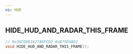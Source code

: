 ```yaml
---
ns: HUD
---
```

## HIDE_HUD_AND_RADAR_THIS_FRAME

```c
// 0x36CDD81627A6FCD2 0xB75D4AD2
void HIDE_HUD_AND_RADAR_THIS_FRAME();
```

